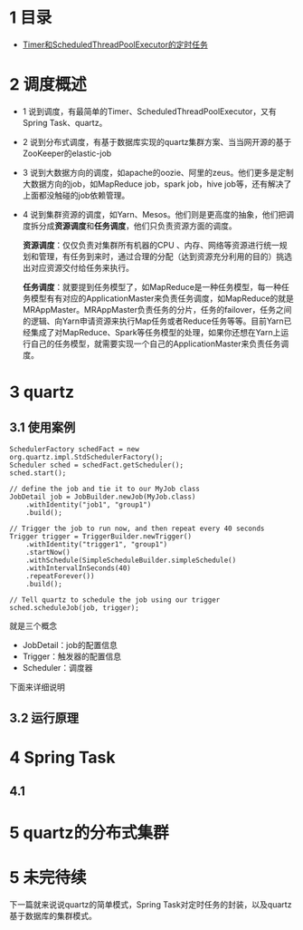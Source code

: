 # 1 目录

-	[Timer和ScheduledThreadPoolExecutor的定时任务](http://my.oschina.net/pingpangkuangmo/blog/745704)

# 2 调度概述

-	1 说到调度，有最简单的Timer、ScheduledThreadPoolExecutor，又有Spring Task、quartz。

-	2 说到分布式调度，有基于数据库实现的quartz集群方案、当当网开源的基于ZooKeeper的elastic-job

-	3 说到大数据方向的调度，如apache的oozie、阿里的zeus。他们更多是定制大数据方向的job，如MapReduce job，spark job，hive job等，还有解决了上面都没触碰的job依赖管理。

-	4 说到集群资源的调度，如Yarn、Mesos。他们则是更高度的抽象，他们把调度拆分成**资源调度**和**任务调度**，他们只负责资源方面的调度。

	**资源调度**：仅仅负责对集群所有机器的CPU 、内存、网络等资源进行统一规划和管理，有任务到来时，通过合理的分配（达到资源充分利用的目的）挑选出对应资源交付给任务来执行。

	**任务调度**：就要提到任务模型了，如MapReduce是一种任务模型，每一种任务模型有有对应的ApplicationMaster来负责任务调度，如MapReduce的就是MRAppMaster。MRAppMaster负责任务的分片，任务的failover，任务之间的逻辑、向Yarn申请资源来执行Map任务或者Reduce任务等等。目前Yarn已经集成了对MapReduce、Spark等任务模型的处理，如果你还想在Yarn上运行自己的任务模型，就需要实现一个自己的ApplicationMaster来负责任务调度。

# 3 quartz

## 3.1 使用案例

	SchedulerFactory schedFact = new org.quartz.impl.StdSchedulerFactory();
	Scheduler sched = schedFact.getScheduler();
	sched.start();
	
	// define the job and tie it to our MyJob class
	JobDetail job = JobBuilder.newJob(MyJob.class)
	    .withIdentity("job1", "group1")
	    .build();
	
	// Trigger the job to run now, and then repeat every 40 seconds
	Trigger trigger = TriggerBuilder.newTrigger()
	    .withIdentity("trigger1", "group1")
	    .startNow()
	    .withSchedule(SimpleScheduleBuilder.simpleSchedule()
	    .withIntervalInSeconds(40)
	    .repeatForever())
	    .build();
	
	// Tell quartz to schedule the job using our trigger
	sched.scheduleJob(job, trigger);

就是三个概念

-	JobDetail：job的配置信息
-	Trigger：触发器的配置信息
-	Scheduler：调度器

下面来详细说明

## 3.2 运行原理

# 4 Spring Task

## 4.1 

# 5 quartz的分布式集群

# 5 未完待续

下一篇就来说说quartz的简单模式，Spring Task对定时任务的封装，以及quartz基于数据库的集群模式。